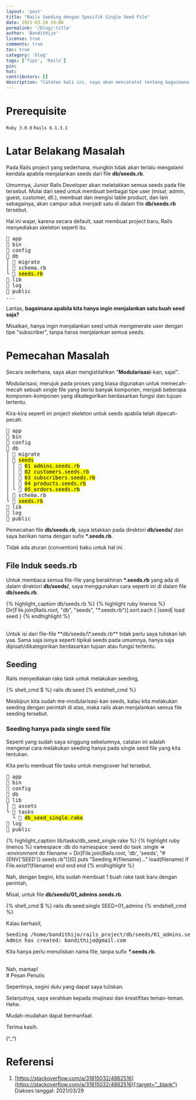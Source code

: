 ```yaml
---
layout: 'post'
title: "Rails Seeding dengan Spesifik Single Seed File"
date: 2021-03-29 19:00
permalink: '/blog/:title'
author: 'BanditHijo'
license: true
comments: true
toc: true
category: 'blog'
tags: ['Tips', 'Rails']
pin:
hot:
contributors: []
description: "Catatan kali ini, saya akan mencatatat tentang bagaimana mendiferensiasi seeds sesuai kategori tertentu dan juga menjalankan rails db:seed untuk single spesifik file."
---
```


# Prerequisite

`Ruby 3.0.0` `Rails 6.1.3.1`

# Latar Belakang Masalah

Pada Rails project yang sederhana, mungkin tidak akan terlalu mengalami kendala apabila menjalankan seeds dari file **db/seeds.rb**.

Umumnya, Junior Rails Developer akan meletakkan semua seeds pada file tersebut. Mulai dari seed untuk membuat berbagai tipe user (misal; admin, guest, customer, dll.), membuat dan mengisi table product, dan lain sebagainya, akan campur aduk menjadi satu di dalam file **db/seeds.rb** tersebut.

Hal ini wajar, karena secara default, saat membuat project baru, Rails menyediakan skeleton seperti itu.

<pre>
 app
 bin
 config
 db
│  migrate
│  schema.rb
└  <mark>seeds.rb</mark>
 lib
 log
 public
...
</pre>

Lantas, **bagaimana apabila kita hanya ingin menjalankan satu buah seed saja?**

Misalkan, hanya ingin menjalankan seed untuk mengenerate user dengan tipe "subscriber", tanpa harus menjalankan semua seeds.

# Pemecahan Masalah

Secara sederhana, saya akan mengistilahkan "**Modularisasi**-kan, saja!".

Modularisasi, merujuk pada proses yang biasa digunakan untuk memecah-mecah sebuah single file yang berisi banyak komponen, menjadi beberapa komponen-komponen yang dikategorikan berdasarkan fungsi dan tujuan tertentu.

Kira-kira seperti ini project skeleton untuk seeds apabila telah dipecah-pecah.

<pre>
 app
 bin
 config
 db
│  migrate
│  <mark>seeds</mark>
│ │  <mark>01_admins.seeds.rb</mark>
│ │  <mark>02_customers.seeds.rb</mark>
│ │  <mark>03_subscribers.seeds.rb</mark>
│ │  <mark>04_products.seeds.rb</mark>
│ └  <mark>05_orders.seeds.rb</mark>
│  schema.rb
└  <mark>seeds.rb</mark>
 lib
 log
 public
</pre>

Pemecahan file **db/seeds.rb**, saya letakkan pada direktori **db/seeds/** dan saya berikan nama dengan sufix **\*.seeds.rb**.

Tidak ada aturan (convention) baku untuk hal ini.

## File Induk seeds.rb

Untuk membaca semua file-file yang berakhiran **\*.seeds.rb** yang ada di dalam direktori **db/seeds/**, saya menggunakan cara seperti ini di dalam file **db/seeds.rb**.

{% highlight_caption db/seeds.rb %}
{% highlight ruby linenos %}
Dir[File.join(Rails.root, "db", "seeds", "*.seeds.rb")].sort.each { |seed| load seed }
{% endhighlight %}

<br>
Untuk isi dari file-file **db/seeds/\*.seeds.rb** tidak perlu saya tuliskan lah yaa. Sama saja isinya seperti tipikal seeds pada umumnya, hanya saja dipisah/dikategorikan berdasarkan tujuan atau fungsi tertentu.

## Seeding

Rails menyediakan rake task untuk melakukan seeding,

{% shell_cmd $ %}
rails db:seed
{% endshell_cmd %}

Meskipun kita sudah me-modularisasi-kan seeds, kalau kita melakukan seeding dengan perintah di atas, maka rails akan menjalankan semua file seeding tersebut.

### Seeding hanya pada single seed file

Seperti yang sudah saya singgung sebelumnya, catatan ini adalah mengenai cara melakukan seeding hanya pada single seed file yang kita tentukan.

Kita perlu membuat file tasks untuk mengcover hal tersebut.

<pre>
 app
 bin
 config
 db
 lib
│  assets
└  tasks
  └  <mark>db_seed_single.rake</mark>
 log
 public
</pre>

{% highlight_caption lib/tasks/db_seed_single.rake %}
{% highlight ruby linenos %}
namespace :db do
  namespace :seed do
    task :single => :environment do
      filename = Dir[File.join(Rails.root, 'db', 'seeds', "#{ENV['SEED']}.seeds.rb")][0]
      puts "Seeding #{filename}..."
      load(filename) if File.exist?(filename)
    end
  end
end
{% endhighlight %}

Nah, dengan begini, kita sudah membuat 1 buah rake task baru dengan perintah,

Misal, untuk file **db/seeds/01_admins.seeds.rb**.

{% shell_cmd $ %}
rails db:seed:single SEED=01_admins
{% endshell_cmd %}

Kalau berhasil,

<pre>
Seeding /home/bandithijo/rails_project/db/seeds/01_admins.seeds.rb...
Admin has created: bandithijo@gmail.com
</pre>

Kita hanya perlu menuliskan nama file, tanpa sufix **\*.seeds.rb**.

<br>
Nah, mantap!






<br>
# Pesan Penulis

Sepertinya, segini dulu yang dapat saya tuliskan.

Selanjutnya, saya serahkan kepada imajinasi dan kreatifitas teman-teman. Hehe.

Mudah-mudahan dapat bermanfaat.

Terima kasih.

(^_^)




# Referensi

1. [https://stackoverflow.com/a/31815032/4862516](https://stackoverflow.com/a/31815032/4862516){:target="_blank"}
<br>Diakses tanggal: 2021/03/29

